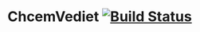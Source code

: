 # ChcemVediet [![Build Status](https://magnum.travis-ci.com/j2ghz/ChcemVediet.svg?token=wyjFK1NsvUgiZDzs2Hjt&branch=master)](https://magnum.travis-ci.com/j2ghz/ChcemVediet)
